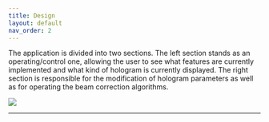 ```yaml
---
title: Design
layout: default
nav_order: 2
---
```


The application is divided into two sections. The left section stands as an operating/control one, allowing the user to see what features are currently implemented and what kind of hologram is currently displayed. The right section is responsible for the modification of hologram parameters as well as for operating the beam correction algorithms. 

![](../../assets/images/App_overview.png)


----
